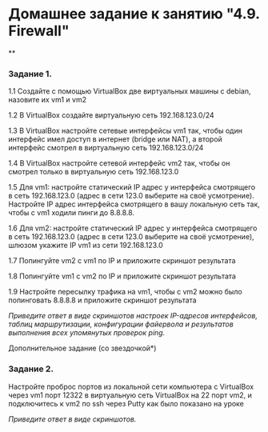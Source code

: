 # Домашнее задание к занятию "4.9. Firewall"
**

### Задание 1.

1.1 Создайте с помощью VirtualBox две виртуальных машины с debian, назовите их vm1 и vm2

1.2 В VirtualBox создайте виртуальную сеть 192.168.123.0/24

1.3 В VirtualBox настройте сетевые интерфейсы vm1 так, чтобы один интерфейс имел доступ в интернет (bridge или NAT), а второй интерфейс смотрел в виртуальную сеть 192.168.123.0/24

1.4 В VirtualBox настройте сетевой интерфейс vm2 так, чтобы он смотрел только в виртуальную сеть 192.168.123.0

1.5 Для vm1: настройте статический IP адрес у интерфейса смотрящего в сеть 192.168.123.0 (адрес в сети 123.0 выберите на своё усмотрение). Настройте IP адрес интерфейса смотрящего в вашу локальную сеть так, чтобы c vm1 ходили пинги до 8.8.8.8.

1.6 Для vm2: настройте статический IP адрес у интерфейса смотрящего в сеть 192.168.123.0 (адрес в сети 123.0 выберите на своё усмотрение), шлюзом укажите IP vm1 из сети 192.168.123.0

1.7 Попингуйте vm2 с vm1 по IP и приложите скриншот результата

1.8 Попингуйте vm1 с vm2 по IP и приложите скриншот результата

1.9 Настройте пересылку трафика на vm1, чтобы с vm2 можно было попинговать 8.8.8.8 и приложите скриншот результата

*Приведите ответ в виде скриншотов настроек IP-адресов интерфейсов, таблиц маршрутизации, конфигурации файервола и результатов выполнения всех упомянутых проверок ping.*

Дополнительное задание (со звездочкой*)

### Задание 2.

Настройте проброс портов из локальной сети компьютера с VirtualBox через vm1 порт 12322 в виртуальную сеть VirtualBox на 22 порт vm2, и подключитесь к vm2 по ssh через Putty как было показано на уроке 

*Приведите ответ в виде скриншотов.*
